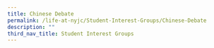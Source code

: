 ```yaml
---
title: Chinese Debate
permalink: /life-at-nyjc/Student-Interest-Groups/Chinese-Debate
description: ""
third_nav_title: Student Interest Groups
---
```

